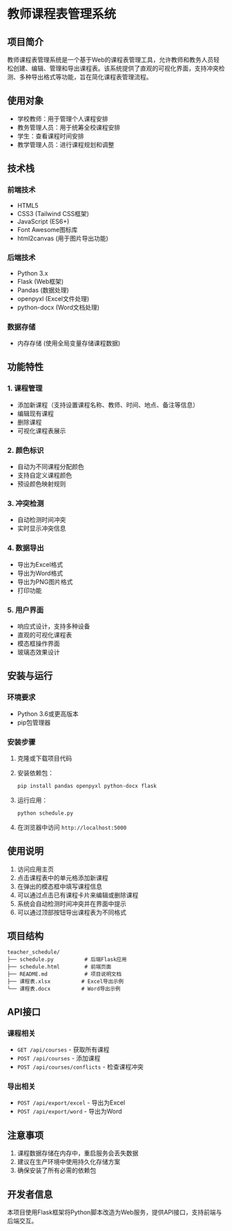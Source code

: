 # 教师课程表管理系统

## 项目简介

教师课程表管理系统是一个基于Web的课程表管理工具，允许教师和教务人员轻松创建、编辑、管理和导出课程表。该系统提供了直观的可视化界面，支持冲突检测、多种导出格式等功能，旨在简化课程表管理流程。

## 使用对象

- 学校教师：用于管理个人课程安排
- 教务管理人员：用于统筹全校课程安排
- 学生：查看课程时间安排
- 教学管理人员：进行课程规划和调整

## 技术栈

### 前端技术
- HTML5
- CSS3 (Tailwind CSS框架)
- JavaScript (ES6+)
- Font Awesome图标库
- html2canvas (用于图片导出功能)

### 后端技术
- Python 3.x
- Flask (Web框架)
- Pandas (数据处理)
- openpyxl (Excel文件处理)
- python-docx (Word文档处理)

### 数据存储
- 内存存储 (使用全局变量存储课程数据)

## 功能特性

### 1. 课程管理
- 添加新课程（支持设置课程名称、教师、时间、地点、备注等信息）
- 编辑现有课程
- 删除课程
- 可视化课程表展示

### 2. 颜色标识
- 自动为不同课程分配颜色
- 支持自定义课程颜色
- 预设颜色映射规则

### 3. 冲突检测
- 自动检测时间冲突
- 实时显示冲突信息

### 4. 数据导出
- 导出为Excel格式
- 导出为Word格式
- 导出为PNG图片格式
- 打印功能

### 5. 用户界面
- 响应式设计，支持多种设备
- 直观的可视化课程表
- 模态框操作界面
- 玻璃态效果设计

## 安装与运行

### 环境要求
- Python 3.6或更高版本
- pip包管理器

### 安装步骤

1. 克隆或下载项目代码
2. 安装依赖包：
   ```bash
   pip install pandas openpyxl python-docx flask
   ```

3. 运行应用：
   ```bash
   python schedule.py
   ```

4. 在浏览器中访问 `http://localhost:5000`

## 使用说明

1. 访问应用主页
2. 点击课程表中的单元格添加新课程
3. 在弹出的模态框中填写课程信息
4. 可以通过点击已有课程卡片来编辑或删除课程
5. 系统会自动检测时间冲突并在界面中提示
6. 可以通过顶部按钮导出课程表为不同格式

## 项目结构

```
teacher_schedule/
├── schedule.py          # 后端Flask应用
├── schedule.html        # 前端页面
├── README.md            # 项目说明文档
├── 课程表.xlsx          # Excel导出示例
└── 课程表.docx          # Word导出示例
```

## API接口

### 课程相关
- `GET /api/courses` - 获取所有课程
- `POST /api/courses` - 添加课程
- `POST /api/courses/conflicts` - 检查课程冲突

### 导出相关
- `POST /api/export/excel` - 导出为Excel
- `POST /api/export/word` - 导出为Word

## 注意事项

1. 课程数据存储在内存中，重启服务会丢失数据
2. 建议在生产环境中使用持久化存储方案
3. 确保安装了所有必需的依赖包

## 开发者信息

本项目使用Flask框架将Python脚本改造为Web服务，提供API接口，支持前端与后端交互。